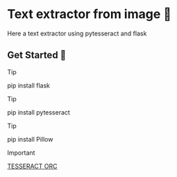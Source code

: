 
  # Text extractor from image 📝  
  Here a text extractor using pytesseract and flask  
  
  ## Get Started 🚀  
  > [!TIP]
  > pip install flask
  >

  > [!TIP]
  > pip install pytesseract
  >

  > [!TIP]
  > pip install Pillow
  >

  > [!IMPORTANT]
  > [TESSERACT ORC](https://github.com/UB-Mannheim/tesseract/wiki "YOU NEED THIS")
  > 
  
